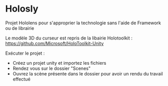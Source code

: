 # Holosly
Projet Hololens pour s'approprier la technologie sans l'aide de Framework ou de librairie

Le modèle 3D du curseur est repris de la libairie Holotoolkit : https://github.com/Microsoft/HoloToolkit-Unity

Exécuter le projet : 

  - Créez un projet unity et importez les fichiers 
  - Rendez vous sur le dossier "Scenes"
  - Ouvrez la scène présente dans le dossier pour avoir un rendu du travail effectué

